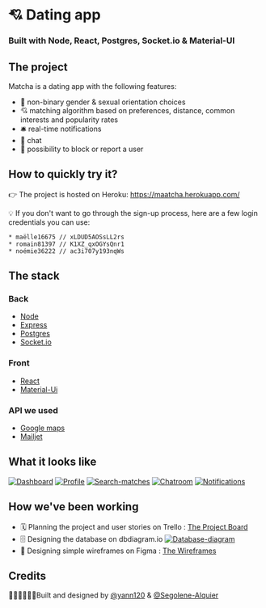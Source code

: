 # 💘 Dating app
### Built with Node, React, Postgres, Socket.io & Material-UI

## The project

Matcha is a dating app with the following features:
* 🌈 non-binary gender & sexual orientation choices
* 💘 matching algorithm based on preferences, distance, common interests and popularity rates
* 🛎 real-time notifications
* 💌 chat
* 🚫 possibility to block or report a user

## How to quickly try it?

👉 The project is hosted on Heroku: https://maatcha.herokuapp.com/ 

💡 If you don't want to go through the sign-up process, here are a few login credentials you can use:
```
* maëlle16675 // xLDUD5AOSsLL2rs
* romain81397 // K1XZ_qxOGYsQnr1
* noémie36222 // ac3i707y193nqWs
```

## The stack
### Back
* [Node](https://nodejs.org/en/)
* [Express](https://expressjs.com/)
* [Postgres](https://www.postgresql.org/)
* [Socket.io](https://socket.io/)

### Front
* [React](https://reactjs.org/)
* [Material-Ui](https://material-ui.com/)

### API we used
* [Google maps]()
* [Mailjet](https://www.mailjet.com/)

## What it looks like

[![Dashboard](https://iili.io/Jfl9Xn.png)](https://freeimage.host/i/capture-decran-2020-03-30-123639.Jfl9Xn)
[![Profile](https://iili.io/Jfl3g4.png)](https://freeimage.host/i/capture-decran-2020-03-30-132035.Jfl3g4)
[![Search-matches](https://iili.io/JflHss.png)](https://freeimage.host/i/capture-decran-2020-03-30-130950.JflHss)
[![Chatroom](https://iili.io/JfldqG.png)](https://freeimage.host/i/capture-decran-2020-03-30-131939.JfldqG)
[![Notifications](https://iili.io/Jfl21f.png)](https://freeimage.host/i/capture-decran-2020-03-30-131952.Jfl21f)

## How we've been working
* 🗓 Planning the project and user stories on Trello : [The Project Board](https://trello.com/b/RLNAgAuw/matcha-launch)
* 🗄 Designing the database on dbdiagram.io
[![Database-diagram](https://iili.io/JfcVO7.png)](https://freeimage.host/i/capture-decran-2020-03-30-121118.JfcVO7)
* 🎨 Designing simple wireframes on Figma : [The Wireframes](https://www.figma.com/file/daD5AHhiB3XmfUPdi4PhsS/Matcha?node-id=0%3A1)

## Credits

👨🏻‍💻👩🏻‍💻Built and designed by [@yann120](https://github.com/yann120) & [@Segolene-Alquier](https://github.com/Segolene-Alquier/)
